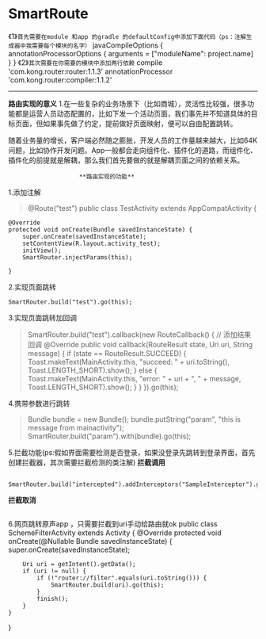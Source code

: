 # SmartRoute
《1》`首先需要在module 和app 的gradle 的defaultConfig中添加下面代码（ps：注解生成器中我需要每个模块的名字）`
 javaCompileOptions {
            annotationProcessorOptions {
                arguments = ["moduleName": project.name]
            }
        }
 《2》`其次需要在你需要的模块中添加两行依赖`
  compile 'com.kong.router:router:1.1.3'
       annotationProcessor 'com.kong.router:compiler:1.1.2'

    
----------
**路由实现的意义**
 1.在一些复杂的业务场景下（比如商城），灵活性比较强，很多功能都是运营人员动态配置的，比如下发一个活动页面，我们事先并不知道具体的目标页面，但如果事先做了约定，提前做好页面映射，便可以自由配置跳转。

随着业务量的增长，客户端必然随之膨胀，开发人员的工作量越来越大，比如64K问题，比如协作开发问题。App一般都会走向组件化、插件化的道路，而组件化、插件化的前提就是解耦，那么我们首先要做的就是解耦页面之间的依赖关系。

                        **路由实现的功能**
1.添加注解

> @Route("test")
public class TestActivity extends AppCompatActivity {

    @Override
    protected void onCreate(Bundle savedInstanceState) {
        super.onCreate(savedInstanceState);
        setContentView(R.layout.activity_test);
        initView();
        SmartRouter.injectParams(this);
       
    }

 

2.实现页面跳转
```
SmartRouter.build("test").go(this);
```

3.实现页面跳转加回调

>  SmartRouter.build("test").callback(new RouteCallback() { // 添加结果回调
                    @Override
                    public void callback(RouteResult state, Uri uri, String message) {
                        if (state == RouteResult.SUCCEED) {
                            Toast.makeText(MainActivity.this, "succeed: " + uri.toString(), Toast.LENGTH_SHORT).show();
                        } else {
                            Toast.makeText(MainActivity.this, "error: " + uri + ", " + message, Toast.LENGTH_SHORT).show();
                        }
                    }
                }).go(this);








4.携带参数进行跳转

> Bundle bundle = new Bundle();
                bundle.putString("param", "this is message from mainactivity");
                SmartRouter.build("param").with(bundle).go(this);


5.拦截功能(ps:假如界面需要检测是否登录，如果没登录先跳转到登录界面，首先创建拦截器，其次需要拦截检测的类注解)
 **拦截调用**  
```
             SmartRouter.build("intercepted").addInterceptors("SampleInterceptor").go(this);

```
 **拦截取消**  
```        SmartRouter.build("intercepted").skipInterceptors("SampleInterceptor").go(this);
```
6.网页跳转原声app ，只需要拦截到uri手动给路由就ok
public class SchemeFilterActivity extends Activity {
    @Override
    protected void onCreate(@Nullable Bundle savedInstanceState) {
        super.onCreate(savedInstanceState);

        Uri uri = getIntent().getData();
        if (uri != null) {
            if (!"router://filter".equals(uri.toString())) {
                SmartRouter.build(uri).go(this);
            }
            finish();
        }
    }
}

